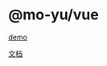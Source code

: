 # @mo-yu/vue

[demo](http://121.40.254.67:8000)

[文档](https://github.com/YamadaAoi/mo-yu/blob/main/packages/vue/markdown/index.md)
